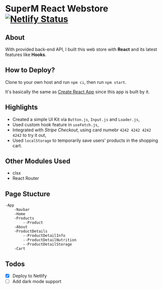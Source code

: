 # SuperM React Webstore [![Netlify Status](https://api.netlify.com/api/v1/badges/aff972c9-0d40-4af4-83df-c4c92e24fd8a/deploy-status)](https://app.netlify.com/sites/superm-chen/deploys)

## About
With provided back-end API, I built this web store with **React** and its latest features like **Hooks**.

## How to Deploy?
Clone to your own host and run `npm ci`, then run `npm start`. 

It's basically the same as [Create React App](https://create-react-app.dev/docs/deployment/) since this app is built by it.

## Highlights
- Created a simple UI Kit via `Button.js`, `Input.js` and `Loader.js`,
- Used custom hook feature in `useFetch.js`,
- Integrated with *Stripe Checkout*, using card numebr `4242 4242 4242 4242` to try it out, 
- Used `localStorage` to temporarily save users' products in the shopping cart.

## Other Modules Used
- clsx
- React Router

## Page Stucture
```plain
-App
    -Navbar
    -Home
    -Products
        --Product
    -About
    -ProductDetails
        --ProductDetailInfo
        --ProductDetailNutrition
        --ProductDetailStorage
    -Cart
```

## Todos
- [x] Deploy to Netlify
- [ ] Add dark mode support

